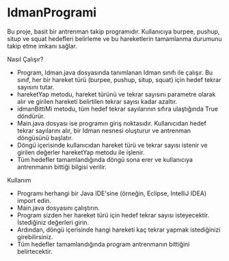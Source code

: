 # IdmanProgrami

Bu proje, basit bir antrenman takip programıdır. Kullanıcıya burpee, pushup, situp ve squat hedefleri belirleme ve bu hareketlerin tamamlanma durumunu takip etme imkanı sağlar.

Nasıl Çalışır?

* Program, Idman.java dosyasında tanımlanan Idman sınıfı ile çalışır. Bu sınıf, her bir hareket türü (burpee, pushup, situp, squat) için hedef tekrar sayısını tutar.
* hareketYap metodu, hareket türünü ve tekrar sayısını parametre olarak alır ve girilen hareketi belirtilen tekrar sayısı kadar azaltır.
* idmanBittiMi metodu, tüm hedef tekrar sayılarının sıfıra ulaştığında True döndürür.
* Main.java dosyası ise programın giriş noktasıdır. Kullanıcıdan hedef tekrar sayılarını alır, bir Idman nesnesi oluşturur ve antrenman döngüsünü başlatır.
* Döngü içerisinde kullanıcıdan hareket türü ve tekrar sayısı istenir ve girilen değerler hareketYap metodu ile işlenir.
* Tüm hedefler tamamlandığında döngü sona erer ve kullanıcıya antrenmanın bittiği bilgisi verilir.

Kullanım

* Programı herhangi bir Java IDE'sine (örneğin, Eclipse, IntelliJ IDEA) import edin.
* Main.java dosyasını çalıştırın.
* Program sizden her hareket türü için hedef tekrar sayısı isteyecektir. İstediğiniz değerleri girin.
* Ardından, döngü içerisinde hangi hareketi kaç tekrar yapmak istediğinizi girebilirsiniz.
* Tüm hedefler tamamlandığında program antrenmanın bittiğini belirtecektir.
